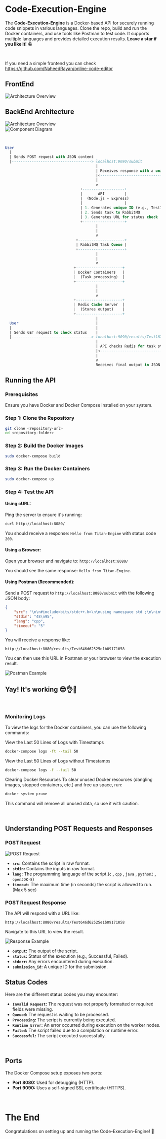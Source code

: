 

# Code-Execution-Engine
The **Code-Execution-Engine** is a Docker-based API for securely running code snippets in various languages. Clone the repo, build and run the Docker containers, and use tools like Postman to test code. It supports multiple languages and provides detailed execution results.
**Leave a star if you like it!** 😀

<br>

If you need a simple frontend you can check https://github.com/NaheedRayan/online-code-editor

## FrontEnd

![Architecture Overview](images/image.png)  

## BackEnd Architecture

![Architecture Overview](images/03.png)  
![Component Diagram](images/001.png)

<br>

```sql
User
  |
  | Sends POST request with JSON content
  |------------------------------------> localhost:9090/submit
                                         |
                                         | Receives response with a unique identifier and URL for status check
                                         |<-----------------------------------
                                         |
                                         v
                                  +-------------------+
                                  |       API         |
                                  |  (Node.js + Express)  
                                  |                   |
                                  | 1. Generates unique ID (e.g., Test1873426786c5f959d288)   
                                  | 2. Sends task to RabbitMQ  
                                  | 3. Generates URL for status check  
                                  +-------------------+
                                         |
                                         |
                                         v
                                +---------------------+
                                | RabbitMQ Task Queue |
                                +---------------------+
                                         |
                                         |
                                         v
                               +---------------------+
                               | Docker Containers   |
                               |  (Task processing)  |
                               +---------------------+
                                         |
                                         |
                                         v
                               +---------------------+
                               | Redis Cache Server  |
                               |  (Stores output)    |
                               +---------------------+
                                         |
  User                                   |
  |                                      |
  | Sends GET request to check status    |
  |------------------------------------> localhost:9090/results/Test1873426786c5f959d288
                                         |
                                         | API checks Redis for task status
                                         |<-----------------------------------
                                         |
                                         v
                                         Receives final output in JSON format

```



## Running the API

### Prerequisites

Ensure you have Docker and Docker Compose installed on your system.

### Step 1: Clone the Repository

```bash
git clone <repository-url>
cd <repository-folder>
```

### Step 2: Build the Docker Images

```bash
sudo docker-compose build
```

### Step 3: Run the Docker Containers

```bash
sudo docker-compose up
```

### Step 4: Test the API

#### Using cURL:

Ping the server to ensure it's running:

```bash
curl http://localhost:8080/
```

You should receive a response: `Hello from Titan-Engine` with status code `200`.

#### Using a Browser:

Open your browser and navigate to: `http://localhost:8080/`

You should see the same response: `Hello from Titan-Engine`.

#### Using Postman (Recommended):

Send a POST request to `http://localhost:8080/submit` with the following JSON body:

```json
{
    "src": "\n\n#include<bits/stdc++.h>\n\nusing namespace std ;\n\nint main()\n{\n    int a ;\n    cin >> a ;\n\n    cout << \"The first number is \" << a << endl ;\n    \n    int b ;\n    cin >> b ;\n    \n    cout << \"The second number is \" << b << endl ;\n\n    cout << \"Hello from cpp\" <<endl ;\n\n    // while(1)\n    // {\n    //     cout << 1 << endl ;\n    // }\n    return 0;\n}\n\n",
    "stdin": "48\n95",
    "lang": "cpp",
    "timeout": "5"
}
```

You will receive a response like:

```
http://localhost:8080/results/Test646d62525e1b09171058
```

You can then use this URL in Postman or your browser to view the execution result.

![Postman Example](images/01.png)

## Yay! It's working 😎👌👏

<br>

### Monitoring Logs
To view the logs for the Docker containers, you can use the following commands:

View the Last 50 Lines of Logs with Timestamps
```bash
docker-compose logs -ft --tail 50
```
View the Last 50 Lines of Logs without Timestamps
```bash
docker-compose logs -f --tail 50
```
Clearing Docker Resources
To clear unused Docker resources (dangling images, stopped containers, etc.) and free up space, run:

```bash
docker system prune
```
This command will remove all unused data, so use it with caution.

<br>

## Understanding POST Requests and Responses

### POST Request

![POST Request](images/01.png)

- **`src`:** Contains the script in raw format.
- **`stdin`:** Contains the inputs in raw format.
- **`lang`:** The programming language of the script.(`c` , `cpp` , `java` , `python3` , `openJDK-8`)
- **`timeout`:** The maximum time (in seconds) the script is allowed to run. (Max 5 sec)


### POST Request Response

The API will respond with a URL like:

```
http://localhost:8080/results/Test646d62525e1b09171058
```

Navigate to this URL to view the result.

![Response Example](images/02.png)

- **`output`:** The output of the script.
- **`status`:** Status of the execution (e.g., Successful, Failed).
- **`stderr`:** Any errors encountered during execution.
- **`submission_id`:** A unique ID for the submission.

## Status Codes

Here are the different status codes you may encounter:

- **`Invalid Request`:** The request was not properly formatted or required fields were missing.
- **`Queued`:** The request is waiting to be processed.
- **`Processing`:** The script is currently being executed.
- **`Runtime Error`:** An error occurred during execution on the worker nodes.
- **`Failed`:** The script failed due to a compilation or runtime error.
- **`Successful`:** The script executed successfully.

<br>

## Ports

The Docker Compose setup exposes two ports:

- **Port 8080:** Used for debugging (HTTP).
- **Port 9090:** Uses a self-signed SSL certificate (HTTPS).

<br>

# The End

Congratulations on setting up and running the Code-Execution-Engine! 🎉

